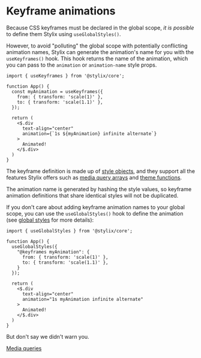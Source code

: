 # Keyframe animations

Because CSS keyframes must be declared in the global scope, *it is possible* to define them Stylix using `useGlobalStyles()`.

However, to avoid "polluting" the global scope with potentially conflicting animation names, Stylix can generate the animation's name for you with the `useKeyframes()` hook. This hook returns the name of the animation, which you can pass to the `animation` or `animation-name` style props.

```tsx-render-app
import { useKeyframes } from '@stylix/core';

function App() {
  const myAnimation = useKeyframes({
    from: { transform: 'scale(1)' },
    to: { transform: 'scale(1.1)' },
  });

  return (
    <$.div 
      text-align="center"
      animation={`1s ${myAnimation} infinite alternate`}
    >
      Animated!
    </$.div>
  )
}
```

The keyframe definition is made up of [style objects](/api/style-objects), and they support all the features Stylix offers such as [media query arrays](/media-queries) and [theme functions](/themes).

The animation name is generated by hashing the style values, so keyframe animation definitions that share identical styles will not be duplicated.

If you don't care about adding keyframe animation names to your global scope, you can use the `useGlobalStyles()` hook to define the animation (see [global styles](/global-styles) for more details):

```tsx-render-app
import { useGlobalStyles } from '@stylix/core';

function App() {
  useGlobalStyles({
    "@keyframes myAnimation": {
      from: { transform: 'scale(1)' },
      to: { transform: 'scale(1.1)' },
    }
  });

  return (
    <$.div 
      text-align="center"
      animation="1s myAnimation infinite alternate"
    >
      Animated!
    </$.div>
  )
}
```

But don't say we didn't warn you.

<a href="/media-queries" class="next-link">Media queries</a>

